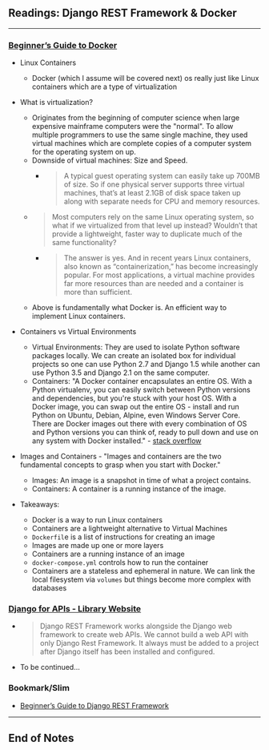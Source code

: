 ## Readings: Django REST Framework & Docker
***

### [Beginner’s Guide to Docker](https://wsvincent.com/beginners-guide-to-docker/)

- Linux Containers
  * Docker (which I assume will be covered next) os really just like Linux containers which are a type of virtualization
- What is virtualization?
  * Originates from the beginning of computer science when large expensive mainframe computers were the "normal". To allow multiple programmers to use the same single machine, they used virtual machines which are complete copies of a computer system for the operating system on up.
  * Downside of virtual machines: Size and Speed.
    * > A typical guest operating system can easily take up 700MB of size. So if one physical server supports three virtual machines, that’s at least 2.1GB of disk space taken up along with separate needs for CPU and memory resources.
  * > Most computers rely on the same Linux operating system, so what if we virtualized from that level up instead? Wouldn’t that provide a lightweight, faster way to duplicate much of the same functionality?
    * > The answer is yes. And in recent years Linux containers, also known as “containerization,” has become increasingly popular. For most applications, a virtual machine provides far more resources than are needed and a container is more than sufficient.
  * Above is fundamentally what Docker is. An efficient way to implement Linux containers.
- Containers vs Virtual Environments
  * Virtual Environments: They are used to isolate Python software packages locally. We can create an isolated box for individual projects so one can use Python 2.7 and Django 1.5 while another can use Python 3.5 and Django 2.1 on the same computer.
  * Containers: "A Docker container encapsulates an entire OS. With a Python virtualenv, you can easily switch between Python versions and dependencies, but you're stuck with your host OS. With a Docker image, you can swap out the entire OS - install and run Python on Ubuntu, Debian, Alpine, even Windows Server Core. There are Docker images out there with every combination of OS and Python versions you can think of, ready to pull down and use on any system with Docker installed." - [stack overflow](https://stackoverflow.com/questions/50974960/whats-the-difference-between-docker-and-python-virtualenv)


- Images and Containers - "Images and containers are the two fundamental concepts to grasp when you start with Docker."
  * Images: An image is a snapshot in time of what a project contains.
  * Containers: A container is a running instance of the image.

- Takeaways:
  * Docker is a way to run Linux containers
  * Containers are a lightweight alternative to Virtual Machines
  * `Dockerfil`e is a list of instructions for creating an image
  * Images are made up one or more layers
  * Containers are a running instance of an image
  * `docker-compose.yml` controls how to run the container
  * Containers are a stateless and ephemeral in nature. We can link the local filesystem via `volumes` but things become more complex with databases




### [Django for APIs - Library Website](https://djangoforapis.com/library-website-and-api/)

- > Django REST Framework works alongside the Django web framework to create web APIs. We cannot build a web API with only Django Rest Framework. It always must be added to a project after Django itself has been installed and configured.
- To be continued...


### Bookmark/Slim
- [Beginner’s Guide to Django REST Framework](https://wsvincent.com/official-django-rest-framework-tutorial-beginners-guide)

***
 ## End of Notes
